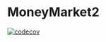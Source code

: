 # MoneyMarket2
[![codecov](https://codecov.io/gh/bongisipho325/MoneyMarket2/branch/master/graph/badge.svg)](https://codecov.io/gh/bongisipho325/MoneyMarket2)

